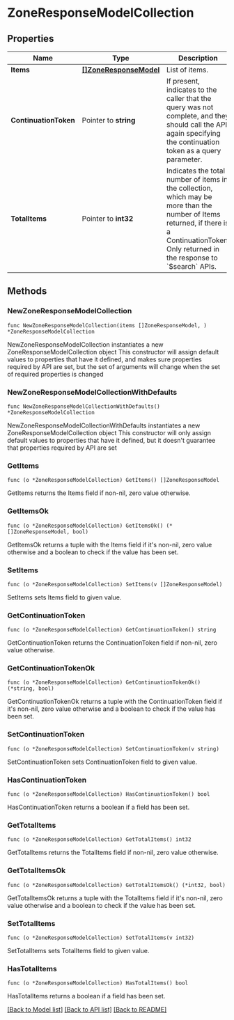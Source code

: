 # ZoneResponseModelCollection

## Properties

Name | Type | Description | Notes
------------ | ------------- | ------------- | -------------
**Items** | [**[]ZoneResponseModel**](ZoneResponseModel.md) | List of items. | 
**ContinuationToken** | Pointer to **string** | If present, indicates to the caller that the query was not complete, and they should call the API again specifying the continuation token as a query parameter. | [optional] 
**TotalItems** | Pointer to **int32** | Indicates the total number of items in the collection, which may be more than the number of Items returned, if there is a ContinuationToken.  Only returned in the response to &#x60;$search&#x60; APIs. | [optional] 

## Methods

### NewZoneResponseModelCollection

`func NewZoneResponseModelCollection(items []ZoneResponseModel, ) *ZoneResponseModelCollection`

NewZoneResponseModelCollection instantiates a new ZoneResponseModelCollection object
This constructor will assign default values to properties that have it defined,
and makes sure properties required by API are set, but the set of arguments
will change when the set of required properties is changed

### NewZoneResponseModelCollectionWithDefaults

`func NewZoneResponseModelCollectionWithDefaults() *ZoneResponseModelCollection`

NewZoneResponseModelCollectionWithDefaults instantiates a new ZoneResponseModelCollection object
This constructor will only assign default values to properties that have it defined,
but it doesn't guarantee that properties required by API are set

### GetItems

`func (o *ZoneResponseModelCollection) GetItems() []ZoneResponseModel`

GetItems returns the Items field if non-nil, zero value otherwise.

### GetItemsOk

`func (o *ZoneResponseModelCollection) GetItemsOk() (*[]ZoneResponseModel, bool)`

GetItemsOk returns a tuple with the Items field if it's non-nil, zero value otherwise
and a boolean to check if the value has been set.

### SetItems

`func (o *ZoneResponseModelCollection) SetItems(v []ZoneResponseModel)`

SetItems sets Items field to given value.


### GetContinuationToken

`func (o *ZoneResponseModelCollection) GetContinuationToken() string`

GetContinuationToken returns the ContinuationToken field if non-nil, zero value otherwise.

### GetContinuationTokenOk

`func (o *ZoneResponseModelCollection) GetContinuationTokenOk() (*string, bool)`

GetContinuationTokenOk returns a tuple with the ContinuationToken field if it's non-nil, zero value otherwise
and a boolean to check if the value has been set.

### SetContinuationToken

`func (o *ZoneResponseModelCollection) SetContinuationToken(v string)`

SetContinuationToken sets ContinuationToken field to given value.

### HasContinuationToken

`func (o *ZoneResponseModelCollection) HasContinuationToken() bool`

HasContinuationToken returns a boolean if a field has been set.

### GetTotalItems

`func (o *ZoneResponseModelCollection) GetTotalItems() int32`

GetTotalItems returns the TotalItems field if non-nil, zero value otherwise.

### GetTotalItemsOk

`func (o *ZoneResponseModelCollection) GetTotalItemsOk() (*int32, bool)`

GetTotalItemsOk returns a tuple with the TotalItems field if it's non-nil, zero value otherwise
and a boolean to check if the value has been set.

### SetTotalItems

`func (o *ZoneResponseModelCollection) SetTotalItems(v int32)`

SetTotalItems sets TotalItems field to given value.

### HasTotalItems

`func (o *ZoneResponseModelCollection) HasTotalItems() bool`

HasTotalItems returns a boolean if a field has been set.


[[Back to Model list]](../README.md#documentation-for-models) [[Back to API list]](../README.md#documentation-for-api-endpoints) [[Back to README]](../README.md)


